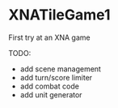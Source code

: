 XNATileGame1
============

First try at an XNA game

TODO:
- add scene management
- add turn/score limiter
- add combat code
- add unit generator
